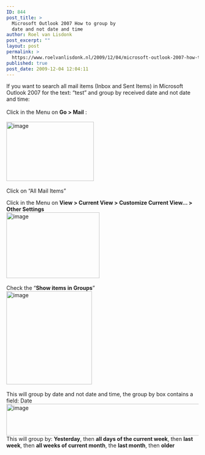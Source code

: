 ```yaml
---
ID: 844
post_title: >
  Microsoft Outlook 2007 How to group by
  date and not date and time
author: Roel van Lisdonk
post_excerpt: ""
layout: post
permalink: >
  https://www.roelvanlisdonk.nl/2009/12/04/microsoft-outlook-2007-how-to-group-by-date-and-not-date-and-time/
published: true
post_date: 2009-12-04 12:04:11
---
```

<p>If you want to search all mail items (Inbox and Sent Items) in Microsoft Outlook 2007 for the text: “test” and group by received date and not date and time:   <br />    <br />Click in the Menu on <strong>Go &gt; Mail</strong> :     <br />    <br /><a href="http://www.roelvanlisdonk.nl/wp-content/uploads/2009/12/image11.png"><img style="border-bottom: 0px; border-left: 0px; display: inline; border-top: 0px; border-right: 0px" title="image" border="0" alt="image" src="http://www.roelvanlisdonk.nl/wp-content/uploads/2009/12/image_thumb11.png" width="229" height="155" /></a>     <br />    <br />Click on “All Mail Items” </p>  <p>Click in the Menu on <strong>View &gt; Current View &gt; Customize Current View… &gt; Other Settings</strong>    <br /><a href="http://www.roelvanlisdonk.nl/wp-content/uploads/2009/12/image12.png"><img style="border-bottom: 0px; border-left: 0px; display: inline; border-top: 0px; border-right: 0px" title="image" border="0" alt="image" src="http://www.roelvanlisdonk.nl/wp-content/uploads/2009/12/image_thumb12.png" width="244" height="172" /></a>     <br />    <br />Check the “<strong>Show items in Groups</strong>”    <br /><a href="http://www.roelvanlisdonk.nl/wp-content/uploads/2009/12/image13.png"><img style="border-bottom: 0px; border-left: 0px; display: inline; border-top: 0px; border-right: 0px" title="image" border="0" alt="image" src="http://www.roelvanlisdonk.nl/wp-content/uploads/2009/12/image_thumb13.png" width="224" height="244" /></a>     <br />    <br />This will group by date and not date and time, the group by box contains a field: Date    <br /><a href="http://www.roelvanlisdonk.nl/wp-content/uploads/2009/12/image14.png"><img style="border-bottom: 0px; border-left: 0px; display: inline; border-top: 0px; border-right: 0px" title="image" border="0" alt="image" src="http://www.roelvanlisdonk.nl/wp-content/uploads/2009/12/image_thumb14.png" width="610" height="83" /></a>     <br />This will group by: <strong>Yesterday</strong>, then <strong>all days of the current week</strong>, then <strong>last week</strong>, then <strong>all weeks of current month</strong>, the <strong>last month</strong>, then <strong>older</strong></p>
